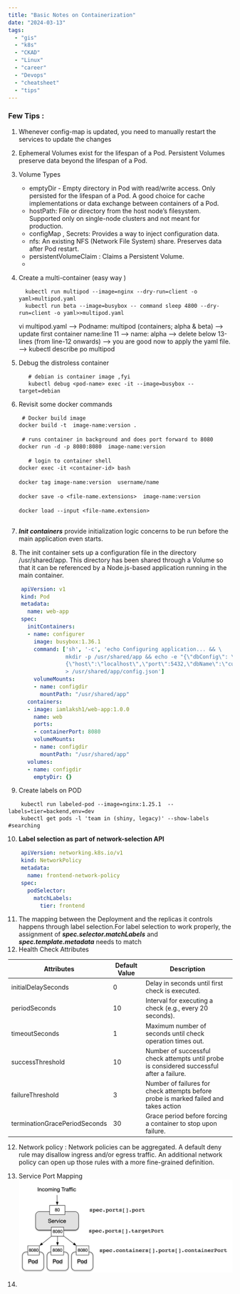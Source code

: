 ```yaml
---
title: "Basic Notes on Containerization"
date: "2024-03-13" 
tags:
  - "gis"
  - "k8s"
  - "CKAD"
  - "Linux"
  - "career"
  - "Devops"
  - "cheatsheet"
  - "tips"
---
```



### Few Tips :

1.  Whenever config-map is updated, you need to manually restart the services to update the changes
2.  Ephemeral Volumes exist for the lifespan of a Pod.  Persistent Volumes preserve data beyond the lifespan of a Pod.
3.  Volume Types 
     -  emptyDir - Empty directory in Pod with read/write access. Only persisted for the lifespan of a Pod. A good choice for cache implementations or data exchange between containers of a Pod.
     - hostPath:  File or directory from the host node’s filesystem. Supported only on single-node clusters and not meant for production.
     - configMap , Secrets: Provides a way to inject configuration data.
     - nfs: An existing NFS (Network File System) share. Preserves data after Pod restart.
     - persistentVolumeClaim : Claims a Persistent Volume. 
     - 
4. Create a multi-container (easy way )
   
     ```shell script
       kubectl run multipod --image=nginx --dry-run=client -o yaml>multipod.yaml
       kubectl run beta --image=busybox -- command sleep 4800 --dry-run=client -o yaml>>multipod.yaml
    ```
    
    vi multipod.yaml
    –> Podname: multipod (containers; alpha & beta)
    –> update first container name:line 11 –> name: alpha
    –> delete below 13-lines (from line-12 onwards)
    —> you are good now to apply the yaml file.
    –> kubectl describe po multipod

5. Debug the distroless container 
    
    ```shell script  
       # debian is container image ,fyi 
       kubectl debug <pod-name> exec -it --image=busybox --target=debian        
    ```
6. Revisit some docker commands 

    ```shell script  
     # Docker build image
    docker build -t  image-name:version . 
  
     # runs container in background and does port forward to 8080      
    docker run -d -p 8080:8080  image-name:version

       # login to container shell     
    docker exec -it <container-id> bash
    
    docker tag image-name:version  username/name

    docker save -o <file-name.extensions>  image-name:version

    docker load --input <file-name.extension>
        
    ```
7. ***Init containers*** provide initialization logic concerns to be run before the main application even starts.

8. The init container sets up a configuration file in the directory /usr/shared/app. This directory has been shared through a Volume so that it can be referenced by a Node.js-based application running in the main container.

```yml
    apiVersion: v1
    kind: Pod
    metadata:
      name: web-app
    spec:
      initContainers:
      - name: configurer
        image: busybox:1.36.1
        command: ['sh', '-c', 'echo Configuring application... && \
                  mkdir -p /usr/shared/app && echo -e "{\"dbConfig\": \
                  {\"host\":\"localhost\",\"port\":5432,\"dbName\":\"customers\"}}" \
                  > /usr/shared/app/config.json']
        volumeMounts:
        - name: configdir
          mountPath: "/usr/shared/app"
      containers:
      - image: iamlaksh1/web-app:1.0.0
        name: web
        ports:
        - containerPort: 8080
        volumeMounts:
        - name: configdir
          mountPath: "/usr/shared/app"
      volumes:
      - name: configdir
        emptyDir: {}
```

9. Create labels on POD 

 ``` shell script 
     kubectl run labeled-pod --image=nginx:1.25.1  --labels=tier=backend,env=dev
     kubectl get pods -l 'team in (shiny, legacy)' --show-labels   #searching 
```

10.  **Label selection as part of network-selection API**

```YAML 
    apiVersion: networking.k8s.io/v1
    kind: NetworkPolicy
    metadata:
      name: frontend-network-policy
    spec:
      podSelector:
        matchLabels:
          tier: frontend
```

11.  The mapping between the Deployment and the replicas it controls happens through label selection.For label selection to work properly, the assignment of ***spec.selector.matchLabels*** and ***spec.template.metadata*** needs to match
12. Health Check Attributes

| Attributes | Default Value  | Description
  | --- | --- |  --- |   
| initialDelaySeconds            | 0 |  Delay in seconds until first check is executed.   
| periodSeconds                  | 10 |  Interval for executing a check (e.g., every 20 seconds).   
| timeoutSeconds                | 1 |  Maximum number of seconds until check operation times out.
| successThreshold                | 10 |  Number of successful check attempts until probe is considered successful after a failure.
| failureThreshold                | 3 |  Number of failures for check attempts before probe is marked failed and takes action   
| terminationGracePeriodSeconds   | 30 |  Grace period before forcing a container to stop upon failure. 

12. Network policy : Network policies can be aggregated. A default deny rule may disallow ingress and/or egress traffic. An additional network policy can open up those rules with a more fine-grained definition.


13. Service Port Mapping 
 ![ Service port mapping](../images/ports.png)

14. 